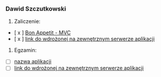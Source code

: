### Dawid Szczutkowski

1. Zaliczenie:
 - [ x ] [Bon Appetit - MVC]()
 - [ x ] [link do wdrożonej na zewnętrznym serwerze aplikacji](https://projekt-rails-davethehamster.c9users.io)
1. Egzamin:
 - [ ] [nazwa aplikacji](egzamin)
 - [ ] [link do wdrożonej na zewnętrznym serwerze aplikacji](/)
